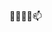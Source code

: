 👋👀🌱💞📫

<!---
otavioz/otavioz is a ✨ special ✨ repository because its `README.md` (this file) appears on your GitHub profile.
You can click the Preview link to take a look at your changes.
--->
